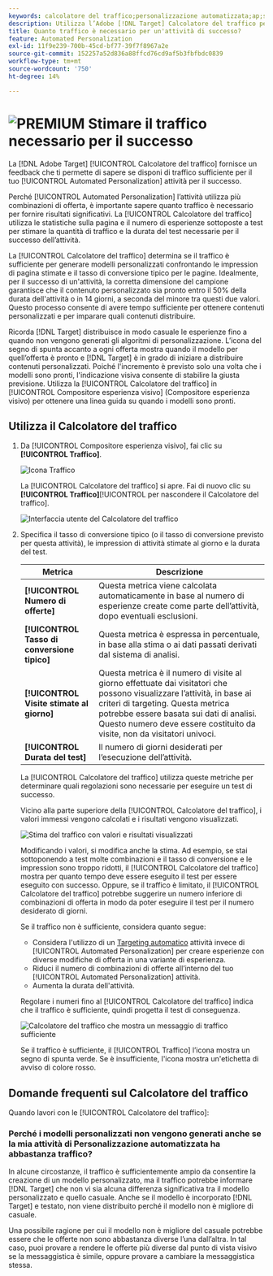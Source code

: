 ```yaml
---
keywords: calcolatore del traffico;personalizzazione automatizzata;ap;stimare il traffico;targeting automatico
description: Utilizza l’Adobe [!DNL Target] Calcolatore del traffico per determinare se il traffico dell’attività Automated Personalization è sufficiente per il successo.
title: Quanto traffico è necessario per un'attività di successo?
feature: Automated Personalization
exl-id: 11f9e239-700b-45cd-bf77-39f7f8967a2e
source-git-commit: 152257a52d836a88ffcd76cd9af5b3fbfbdc0839
workflow-type: tm+mt
source-wordcount: '750'
ht-degree: 14%

---
```


# ![PREMIUM](/help/main/assets/premium.png) Stimare il traffico necessario per il successo

La [!DNL Adobe Target] [!UICONTROL Calcolatore del traffico] fornisce un feedback che ti permette di sapere se disponi di traffico sufficiente per il tuo [!UICONTROL Automated Personalization] attività per il successo.

Perché [!UICONTROL Automated Personalization] l’attività utilizza più combinazioni di offerta, è importante sapere quanto traffico è necessario per fornire risultati significativi. La [!UICONTROL Calcolatore del traffico] utilizza le statistiche sulla pagina e il numero di esperienze sottoposte a test per stimare la quantità di traffico e la durata del test necessarie per il successo dell’attività.

La [!UICONTROL Calcolatore del traffico] determina se il traffico è sufficiente per generare modelli personalizzati confrontando le impression di pagina stimate e il tasso di conversione tipico per le pagine. Idealmente, per il successo di un&#39;attività, la corretta dimensione del campione garantisce che il contenuto personalizzato sia pronto entro il 50% della durata dell&#39;attività o in 14 giorni, a seconda del minore tra questi due valori. Questo processo consente di avere tempo sufficiente per ottenere contenuti personalizzati e per imparare quali contenuti distribuire.

Ricorda [!DNL Target] distribuisce in modo casuale le esperienze fino a quando non vengono generati gli algoritmi di personalizzazione. L’icona del segno di spunta accanto a ogni offerta mostra quando il modello per quell’offerta è pronto e [!DNL Target] è in grado di iniziare a distribuire contenuti personalizzati. Poiché l&#39;incremento è previsto solo una volta che i modelli sono pronti, l&#39;indicazione visiva consente di stabilire la giusta previsione. Utilizza la [!UICONTROL Calcolatore del traffico] in [!UICONTROL Compositore esperienza visivo] (Compositore esperienza visivo) per ottenere una linea guida su quando i modelli sono pronti.

## Utilizza il Calcolatore del traffico

1. Da [!UICONTROL Compositore esperienza visivo], fai clic su **[!UICONTROL Traffico]**.

   ![Icona Traffico](/help/main/c-activities/t-automated-personalization/assets/icon-traffic.png)

   La [!UICONTROL Calcolatore del traffico] si apre. Fai di nuovo clic su **[!UICONTROL Traffico]**[!UICONTROL  per nascondere il Calcolatore del traffico].

   ![Interfaccia utente del Calcolatore del traffico](assets/ap_est.png)

1. Specifica il tasso di conversione tipico (o il tasso di conversione previsto per questa attività), le impression di attività stimate al giorno e la durata del test.

   | Metrica | Descrizione |
   | --- | --- |
   | **[!UICONTROL Numero di offerte]** | Questa metrica viene calcolata automaticamente in base al numero di esperienze create come parte dell’attività, dopo eventuali esclusioni. |
   | **[!UICONTROL Tasso di conversione tipico]** | Questa metrica è espressa in percentuale, in base alla stima o ai dati passati derivati dal sistema di analisi. |
   | **[!UICONTROL Visite stimate al giorno]** | Questa metrica è il numero di visite al giorno effettuate dai visitatori che possono visualizzare l’attività, in base ai criteri di targeting. Questa metrica potrebbe essere basata sui dati di analisi. Questo numero deve essere costituito da visite, non da visitatori univoci. |
   | **[!UICONTROL Durata del test]** | Il numero di giorni desiderati per l’esecuzione dell’attività. |

   La [!UICONTROL Calcolatore del traffico] utilizza queste metriche per determinare quali regolazioni sono necessarie per eseguire un test di successo.

   Vicino alla parte superiore della [!UICONTROL Calcolatore del traffico], i valori immessi vengono calcolati e i risultati vengono visualizzati.

   ![Stima del traffico con valori e risultati visualizzati](assets/ap_est_no.png)

   Modificando i valori, si modifica anche la stima. Ad esempio, se stai sottoponendo a test molte combinazioni e il tasso di conversione e le impression sono troppo ridotti, il [!UICONTROL Calcolatore del traffico] mostra per quanto tempo deve essere eseguito il test per essere eseguito con successo. Oppure, se il traffico è limitato, il [!UICONTROL Calcolatore del traffico] potrebbe suggerire un numero inferiore di combinazioni di offerta in modo da poter eseguire il test per il numero desiderato di giorni.

   Se il traffico non è sufficiente, considera quanto segue:

   * Considera l&#39;utilizzo di un [Targeting automatico](/help/main/c-activities/auto-target/auto-target-to-optimize.md) attività invece di [!UICONTROL Automated Personalization] per creare esperienze con diverse modifiche di offerta in una variante di esperienza.
   * Riduci il numero di combinazioni di offerte all’interno del tuo [!UICONTROL Automated Personalization] attività.
   * Aumenta la durata dell&#39;attività.

   Regolare i numeri fino al [!UICONTROL Calcolatore del traffico] indica che il traffico è sufficiente, quindi progetta il test di conseguenza.

   ![Calcolatore del traffico che mostra un messaggio di traffico sufficiente](assets/ap_est_yes.png)

   Se il traffico è sufficiente, il [!UICONTROL Traffico] l’icona mostra un segno di spunta verde. Se è insufficiente, l&#39;icona mostra un&#39;etichetta di avviso di colore rosso.

## Domande frequenti sul Calcolatore del traffico

Quando lavori con le [!UICONTROL Calcolatore del traffico]:

### Perché i modelli personalizzati non vengono generati anche se la mia attività di Personalizzazione automatizzata ha abbastanza traffico?

In alcune circostanze, il traffico è sufficientemente ampio da consentire la creazione di un modello personalizzato, ma il traffico potrebbe informare [!DNL Target] che non vi sia alcuna differenza significativa tra il modello personalizzato e quello casuale. Anche se il modello è incorporato [!DNL Target] e testato, non viene distribuito perché il modello non è migliore di casuale.

Una possibile ragione per cui il modello non è migliore del casuale potrebbe essere che le offerte non sono abbastanza diverse l’una dall’altra. In tal caso, puoi provare a rendere le offerte più diverse dal punto di vista visivo se la messaggistica è simile, oppure provare a cambiare la messaggistica stessa.

